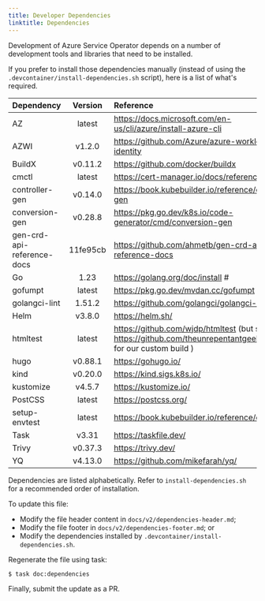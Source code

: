 ```yaml
---
title: Developer Dependencies
linktitle: Dependencies
---
```

Development of Azure Service Operator depends on a number of development tools and libraries that need to be installed. 

If you prefer to install those dependencies manually (instead of using the `.devcontainer/install-dependencies.sh` script), here is a list of what's required. 

| Dependency                 | Version  | Reference                                                                                                       |
|:---------------------------|:--------:|:----------------------------------------------------------------------------------------------------------------|
| AZ                         |  latest  | https://docs.microsoft.com/en-us/cli/azure/install-azure-cli                                                    |
| AZWI                       |  v1.2.0  | https://github.com/Azure/azure-workload-identity                                                                |
| BuildX                     | v0.11.2  | https://github.com/docker/buildx                                                                                |
| cmctl                      |  latest  | https://cert-manager.io/docs/reference/cmctl                                                                    |
| controller-gen             | v0.14.0  | https://book.kubebuilder.io/reference/controller-gen                                                            |
| conversion-gen             | v0.28.8  | https://pkg.go.dev/k8s.io/code-generator/cmd/conversion-gen                                                     |
| gen-crd-api-reference-docs | 11fe95cb | https://github.com/ahmetb/gen-crd-api-reference-docs                                                            |
| Go                         |   1.23   | https://golang.org/doc/install #                                                                                |
| gofumpt                    |  latest  | https://pkg.go.dev/mvdan.cc/gofumpt                                                                             |
| golangci-lint              |  1.51.2  | https://github.com/golangci/golangci-lint                                                                       |
| Helm                       |  v3.8.0  | https://helm.sh/                                                                                                |
| htmltest                   |  latest  | https://github.com/wjdp/htmltest (but see https://github.com/theunrepentantgeek/htmltest for our custom build ) |
| hugo                       | v0.88.1  | https://gohugo.io/                                                                                              |
| kind                       | v0.20.0  | https://kind.sigs.k8s.io/                                                                                       |
| kustomize                  |  v4.5.7  | https://kustomize.io/                                                                                           |
| PostCSS                    |  latest  | https://postcss.org/                                                                                            |
| setup-envtest              |  latest  | https://book.kubebuilder.io/reference/envtest.html                                                              |
| Task                       |  v3.31   | https://taskfile.dev/                                                                                           |
| Trivy                      | v0.37.3  | https://trivy.dev/                                                                                              |
| YQ                         | v4.13.0  | https://github.com/mikefarah/yq/                                                                                |

Dependencies are listed alphabetically. Refer to `install-dependencies.sh` for a recommended order of installation.

To update this file:

* Modify the file header content in `docs/v2/dependencies-header.md`;
* Modify the file footer in `docs/v2/dependencies-footer.md`; or
* Modify the dependencies installed by `.devcontainer/install-dependencies.sh`.

Regenerate the file using task:

``` bash
$ task doc:dependencies
```

Finally, submit the update as a PR.
